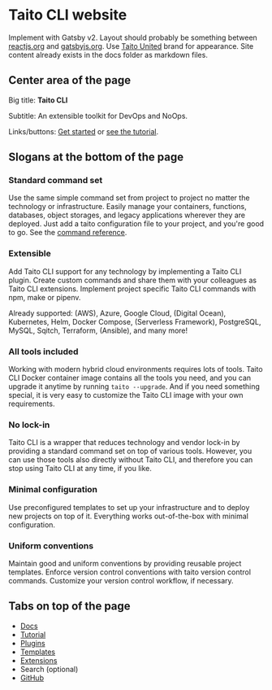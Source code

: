# Taito CLI website

Implement with Gatsby v2. Layout should probably be something between [reactjs.org](https://reactjs.org/) and [gatsbyjs.org](https://gatsbyjs.org/). Use [Taito United](http://taitounited.fi/) brand for appearance. Site content already exists in the docs folder as markdown files.

## Center area of the page

Big title: **Taito CLI**

Subtitle: An extensible toolkit for DevOps and NoOps.

Links/buttons: [Get started](https://github.com/TaitoUnited/taito-cli/tree/dev/docs/manual/README.md) or [see the tutorial](https://github.com/TaitoUnited/taito-cli/tree/dev/docs/tutorial/README.md).

## Slogans at the bottom of the page

### Standard command set

Use the same simple command set from project to project no matter the technology or infrastructure. Easily manage your containers, functions, databases, object storages, and legacy applications wherever they are deployed. Just add a taito configuration file to your project, and you're good to go. See the [command reference](https://github.com/TaitoUnited/taito-cli/blob/dev/help.txt).

### Extensible

Add Taito CLI support for any technology by implementing a Taito CLI plugin. Create custom commands and share them with your colleagues as Taito CLI extensions. Implement project specific Taito CLI commands with npm, make or pipenv.

Already supported: (AWS), Azure, Google Cloud, (Digital Ocean), Kubernetes, Helm, Docker Compose, (Serverless Framework), PostgreSQL, MySQL, Sqitch, Terraform, (Ansible), and many more!

### All tools included

Working with modern hybrid cloud environments requires lots of tools. Taito CLI Docker container image contains all the tools you need, and you can upgrade it anytime by running `taito --upgrade`. And if you need something special, it is very easy to customize the Taito CLI image with your own requirements.

### No lock-in

Taito CLI is a wrapper that reduces technology and vendor lock-in by providing a standard command set on top of various tools. However, you can use those tools also directly without Taito CLI, and therefore you can stop using Taito CLI at any time, if you like.

### Minimal configuration

Use preconfigured templates to set up your infrastructure and to deploy new projects on top of it. Everything works out-of-the-box with minimal configuration.

### Uniform conventions

Maintain good and uniform conventions by providing reusable project templates. Enforce version control conventions with taito version control commands. Customize your version control workflow, if necessary.

## Tabs on top of the page

* [Docs](https://github.com/TaitoUnited/taito-cli/tree/dev/docs/manual/README.md)
* [Tutorial](https://github.com/TaitoUnited/taito-cli/tree/dev/docs/tutorial/README.md)
* [Plugins](https://github.com/TaitoUnited/taito-cli/tree/dev/docs/plugins.md)
* [Templates](https://github.com/TaitoUnited/taito-cli/tree/dev/docs/templates.md)
* [Extensions](https://github.com/TaitoUnited/taito-cli/tree/dev/docs/extensions.md)
* Search (optional)
* [GitHub](https://github.com/TaitoUnited/taito-cli)

